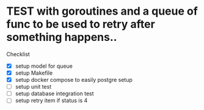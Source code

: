 # TEST with goroutines and a queue of func to be used to retry after something happens..

Checklist

- [x] setup model for queue
- [x] setup Makefile
- [x] setup docker compose to easily postgre setup
- [ ] setup unit test
- [ ] setup database integration test
- [ ] setup retry item if status is 4
